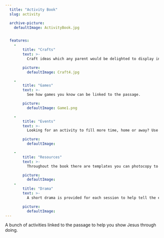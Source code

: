 ```yaml
---
  title: "Activity Book"
  slug: activity

  archive-picture:
    defaultImage: ActivityBook.jpg


  features:
    -
        title: "Crafts"
        text: >-
          Craft ideas which any parent would be delighted to display in their home. Each craft comes with options to make them cheaper, simpler, or better.

        picture:
          defaultImage: Craft4.jpg

    -
        title: "Games"
        text: >-
          See how games you know can be linked to the passage.

        picture:
          defaultImage: Game1.png

    -
        title: "Events"
        text: >-
          Looking for an activity to fill more time, home or away? Use an event idea that links to the passage.

        picture:
          defaultImage:

    -
        title: "Resources"
        text: >-
          Throughout the book there are templates you can photocopy to make preparing the activities faster.

        picture:
          defaultImage:
    -
        title: "Drama"
        text: >-
          A short drama is provided for each session to help tell the events of the story in a funny way.

        picture:
          defaultImage:
---
```

A bunch of activities linked to the passage to help you show Jesus through doing.<!--more-->
